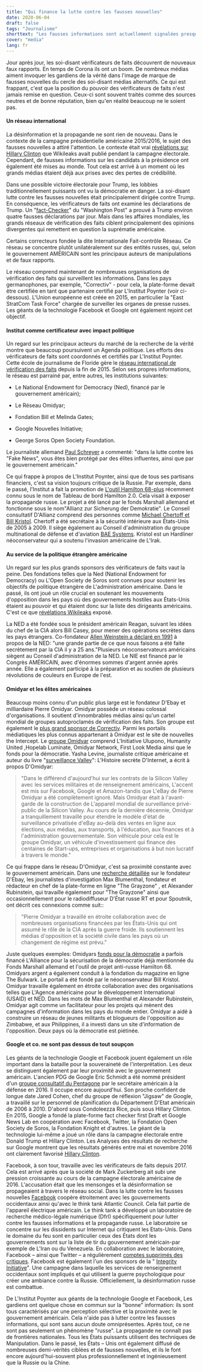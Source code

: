 ```yaml
---
title: "Qui finance la lutte contre les fausses nouvelles"
date: 2020-06-04
draft: false
tags: "Journalisme"
shorttext: "Les fausses informations sont actuellement signalées presque quotidiennement par les vérificateurs des faits. Mais ils sont étroitement liés aux élites au pouvoir et ont peu de crédibilité."
cover: "media"
lang: fr
---
```


Jour après jour, les soi-disant vérificateurs de faits découvrent de nouveaux faux rapports. En temps de Corona ils ont un boom. De nombreux médias aiment invoquer les gardiens de la vérité dans l'image de marque de fausses nouvelles du cercle des soi-disant médias alternatifs. Ce qui est frappant, c'est que la position du pouvoir des vérificateurs de faits n'est jamais remise en question. Ceux-ci sont souvent traités comme des sources neutres et de bonne réputation, bien qu'en réalité beaucoup ne le soient pas.

#### Un réseau international

La désinformation et la propagande ne sont rien de nouveau. Dans le contexte de la campagne présidentielle américaine 2015/2016, le sujet des fausses nouvelles a attiré l'attention. Le contexte était vrai [révélations sur Hillary Clinton](https://wikileaks.org/clinton-emails/?q=&mfrom=Hillary%20Clinton "Hillary Clinton Email Archive") que Wikileaks avait publié pendant la campagne électorale. Cependant, de fausses informations sur les candidats à la présidence ont également été mises au monde. Tout cela est arrivé à un moment où les grands médias étaient déjà aux prises avec des pertes de crédibilité.

Dans une possible victoire électorale pour Trump, les lobbies traditionnellement puissants ont vu la démocratie en danger. La soi-disant lutte contre les fausses nouvelles était principalement dirigée contre Trump. En conséquence, les vérificateurs de faits ont examiné les déclarations de Trump. Un "[fact-Checker](https://www.washingtonpost.com/graphics/politics/trump-claims/?utm_term=.fe09c2c13364 "100 days of Trump claims")" du "Washington Post" a prouvé à Trump environ quatre fausses déclarations par jour. Mais dans les affaires mondiales, les grands réseaux de vérification des faits ciblent principalement des opinions divergentes qui remettent en question la suprématie américaine.

Certains correcteurs fondée la dite Internationale Fait-contrôle Réseau. Ce réseau se concentre plutôt unilatéralement sur des entités russes, qui, selon le gouvernement AMÉRICAIN sont les principaux auteurs de manipulations et de faux rapports.

Le réseau comprend maintenant de nombreuses organisations de vérification des faits qui surveillent les informations. Dans les pays germanophones, par exemple, "Correctiv" - pour cela, la plate-forme devait être certifiée en tant que partenaire certifié par L'Institut Poynter (voir ci-dessous). L'Union européenne est créée en 2015, en particulier la "East StratCom Task Force" chargée de surveiller les organes de presse russes. Les géants de la technologie Facebook et Google ont également rejoint cet objectif.

#### Institut comme certificateur avec impact politique

Un regard sur les principaux acteurs du marché de la recherche de la vérité montre que beaucoup poursuivent un Agenda politique. Les efforts des vérificateurs de faits sont coordonnés et certifiés par L'Institut Poynter. Cette école de journalisme de Floride gère le [réseau international de vérification des faits](https://www.poynter.org/about-the-international-fact-checking-network/ "About the International Fact-Checking Network") depuis la fin de 2015. Selon ses propres informations, le réseau est parrainé par, entre autres, les institutions suivantes:

  - Le National Endowment for Democracy (Ned), financé par le gouvernement américain);

  - Le Réseau Omidyar;

  - Fondation Bill et Melinda Gates;

  - Google Nouvelles Initiative;

  - George Soros Open Society Foundation.

Le journaliste allemand [Paul Schreyer](https://www.heise.de/tp/features/Facebook-Wahrheitspruefer-Correctiv-verstrickt-sich-in-Widersprueche-3605916.html?seite=all "Facebook-Wahrheitsprüfer Correctiv verstrickt sich in Widersprüche") a commenté: "dans la lutte contre les "Fake News", vous êtes bien protégé par des élites influentes, ainsi que par le gouvernement américain."

Ce qui frappe à propos de L'Institut Poynter, ainsi que de tous ses partisans financiers, c'est sa vision toujours critique de la Russie. Par exemple, dans le passé, l'Institut a fait la promotion de [L'outil Hamilton 68-plus](https://www.poynter.org/fact-checking/2017/this-online-dashboard-is-monitoring-russian-propaganda-about-the-german-election/ "This online dashboard is monitoring Russian propaganda about the German election") récemment connu sous le nom de Tableau de bord Hamilton 2.0. Cela visait à exposer la propagande russe. Le projet a été lancé par le fonds Marshall allemand et fonctionne sous le nom"Allianz zur Sicherung der Demokratie". Le Conseil consultatif D'Allianz comprend des personnes comme [Michael Chertoff et Bill Kristol](https://securingdemocracy.gmfus.org/about-us/advisory-council/ "Advisory Council"). Chertoff a été secrétaire à la sécurité intérieure aux États-Unis de 2005 à 2009. Il siège également au Conseil d'administration du groupe multinational de défense et d'aviation [BAE Systems](https://www.baesystems.com/en-us/our-company/about-us/bae-systems-inc/inc-board-of-directors/michael-chertoff "Chairman of the Board and Former Secretary of the U.S. Department of Homeland Security"). Kristol est un Hardliner néoconservateur qui a soutenu l'invasion américaine de L'Irak.

#### Au service de la politique étrangère américaine

Un regard sur les plus grands sponsors des vérificateurs de faits vaut la peine. Des fondations telles que la Ned (National Endowment for Democracy) ou L'Open Society de Soros sont connues pour soutenir les objectifs de politique étrangère de L'administration américaine. Dans le passé, ils ont joué un rôle crucial en soutenant les mouvements d'opposition dans les pays où des gouvernements hostiles aux États-Unis étaient au pouvoir et qui étaient donc sur la liste des dirigeants américains. C'est ce que [révélations Wikileaks](https://dissidentvoice.org/2015/10/the-arab-spring-made-in-the-usa/ "The Arab Spring: Made in the USA") exposé.

La NED a été fondée sous le président américain Reagan, suivant les idées du chef de la CIA alors Bill Casey, pour mener des opérations secrètes dans les pays étrangers. Co-fondateur [Allen Weinstein a déclaré en 1991](https://williamblum.org/chapters/rogue-state/trojan-horse-the-national-endowment-for-democracy "Trojan Horse: The National Endowment for Democracy") à propos de la NED: "une grande partie de ce que nous faisons a été faite secrètement par la CIA il y a 25 ans."Plusieurs néoconservateurs américains siègent au Conseil d'administration de la NED. Le NIE est financé par le Congrès AMÉRICAIN, avec d'énormes sommes d'argent année après année. Elle a également participé à la préparation et au soutien de plusieurs révolutions de couleurs en Europe de l'est.

#### Omidyar et les élites américaines

Beaucoup moins connu d'un public plus large est le fondateur D'Ebay et milliardaire Pierre Omidyar. Omidyar possède un réseau colossal d'organisations. Il soutient d'innombrables médias ainsi qu'un cartel mondial de groupes autoproclamés de vérification des faits. Son groupe est également le [plus grand sponsor de Correctiv](https://correctiv.org/ueber-uns/ "Über uns - Recherchen für die Gesellschaft"). Parmi les portails médiatiques les plus connus appartenant à Omidyar est le site de nouvelles the Intercept. Le [groupe Omidyar](https://www.mintpressnews.com/ebay-founder-pierre-omidyar-is-funding-a-global-media-information-war/255199/ "How One of America’s Premier Data Monarchs is Funding a Global Information War and Shaping the Media Landscape") comprend L'Initiative Ulupono, Humanity United ,Hopelab Luminate, Omidyar Network, First Look Media ainsi que le fonds pour la démocratie. Yasha Levine, journaliste critique américaine et auteur du livre "[surveillance Valley](https://www.theguardian.com/books/2019/jan/06/surveillance-valley-by-yasha-levine-review "Surveillance Valley by Yasha Levine – review")": L'Histoire secrète D'Internet, a écrit à propos D'Omidyar:

> "Dans le différend d'aujourd'hui sur les contrats de la Silicon Valley avec les services militaires et de renseignement américains, L'accent est mis sur Facebook, Google et Amazon-tandis que L'eBay de Pierre Omidyar a été complètement ignoré. Mais Omidyar était à l'avant-garde de la construction de L'appareil mondial de surveillance privé-public de la Silicon Valley. Au cours de la dernière décennie, Omidyar a tranquillement travaillé pour étendre le modèle d'état de surveillance privatisée d'eBay au-delà des ventes en ligne aux élections, aux médias, aux transports, à l'éducation, aux finances et à l'administration gouvernementale. Son véhicule pour cela est le groupe Omidyar, un véhicule d'investissement qui finance des centaines de Start-ups, entreprises et organisations à but non lucratif à travers le monde."

Ce qui frappe dans le réseau D'Omidyar, c'est sa proximité constante avec le gouvernement américain. Dans une [recherche détaillée](https://www.mintpressnews.com/pierre-omidyar-funding-of-pro-regime-change-networks-and-partnerships-with-cia-cutouts/255337/ "Pierre Omidyar’s Funding of Pro-Regime-Change Networks and Partnerships with CIA Cutouts") sur le fondateur D'Ebay, les journalistes d'investigation Max Blumenthal, fondateur et rédacteur en chef de la plate-forme en ligne "The Grayzone" , et Alexander Rubinstein, qui travaille également pour "The Grayzone" ainsi que occasionnellement pour le radiodiffuseur D'État russe RT et pour Spoutnik, ont décrit ces connexions comme suit::

> "Pierre Omidyar a travaillé en étroite collaboration avec de nombreuses organisations financées par les États-Unis qui ont assumé le rôle de la CIA après la guerre froide. Ils soutiennent les médias d'opposition et la société civile dans les pays où un changement de régime est prévu."

Juste quelques exemples: Omidyars [fonds pour la démocratie](https://democracyfund.org/who-we-are/ "Democracy Fund is a bipartisan foundation established by eBay founder and philanthropist Pierre Omidyar to help ensure that the American people come first in our democracy.") a parfois financé L'Alliance pour la sécurisation de la démocratie déjà mentionnée du Fonds Marshall allemand et l'outil de projet anti-russe Hamilton 68. Omidyars argent a également conduit à la fondation du magazine en ligne The Bulwark. Le portail a été fondé par le néoconservateur Bill Kristol. Omidyar travaille également en étroite collaboration avec des organisations telles que L'Agence américaine pour le développement International (USAID) et NED. Dans les mots de Max Blumenthal et Alexander Rubinstein, Omidyar agit comme un facilitateur pour les projets qui mènent des campagnes d'information dans les pays du monde entier. Omidyar a aidé à construire un réseau de jeunes militants et blogueurs de l'opposition au Zimbabwe, et aux Philippines, il a investi dans un site d'information de l'opposition. Deux pays où la démocratie est piétinée.

#### Google et co. ne sont pas dessus de tout soupçon

Les géants de la technologie Google et Facebook jouent également un rôle important dans la bataille pour la souveraineté de l'interprétation. Les deux se distinguent également par leur proximité avec le gouvernement américain. L'ancien PDG de Google Eric Schmidt a été nommé président d'un [groupe consultatif du Pentagone](https://www.heise.de/tp/features/Wie-unabhaengig-sind-die-Facebook-Faktenchecker-4273677.html "Wie unabhängig sind die Facebook-Faktenchecker?") par le secrétaire américain à la défense en 2016. Il occupe encore aujourd'hui. Son proche confident de longue date Jared Cohen, chef du groupe de réflexion "Jigsaw" de Google, a travaillé sur le personnel de planification du Département D'Etat américain de 2006 à 2010. D'abord sous Condoleezza Rice, puis sous Hillary Clinton. En 2015, Google a fondé la plate-forme fact checker first Draft et Google News Lab en coopération avec Facebook, Twitter, la Fondation Open Society de Soros, la Fondation Knight et d'autres. Le géant de la technologie lui-même a joué un rôle dans la campagne électorale entre Donald Trump et Hillary Clinton. Les Analyses des résultats de recherche sur Google montrent que les résultats générés entre mai et novembre 2016 ont clairement favorisé [Hillary Clinton](https://www.politico.com/magazine/story/2015/08/how-google-could-rig-the-2016-election-121548 "How Google Could Rig the 2016 Election").

Facebook, à son tour, travaille avec les vérificateurs de faits depuis 2017. Cela est arrivé après que la société de Mark Zuckerberg ait subi une pression croissante au cours de la campagne électorale américaine de 2016. L'accusation était que les mensonges et la désinformation se propageaient à travers le réseau social. Dans la lutte contre les fausses nouvelles [Facebook](https://www.reuters.com/article/us-facebook-elections/facebook-expands-fake-election-news-fight-but-falsehoods-still-rampant-idUSKCN1LZ2XY "Facebook expands fake election news fight, but falsehoods still rampant") coopère étroitement avec les gouvernements occidentaux ainsi qu'avec le think tank Atlantic Council. Cela fait partie de l'appareil électrique américain. Le think tank a développé un laboratoire de recherche médico-légale numérique (Dfrl) spécifiquement pour lutter contre les fausses informations et la propagande russe. Le laboratoire se concentre sur les dissidents sur Internet qui critiquent les Etats-Unis. Dans le domaine du feu sont en particulier ceux des États dont les gouvernements sont sur la liste de tir du gouvernement américain-par exemple de L'Iran ou du Venezuela. En collaboration avec le laboratoire, Facebook – ainsi que Twitter – a régulièrement [comptes supprimés des critiques](https://www.mintpressnews.com/social-media-control-how-silicon-valley-serves-us-state-department/263267/ "Social Media and Social Control: How Silicon Valley Serves the US State Department"). Facebook est également l'un des sponsors de la " [Integrity Initiative](https://thegrayzone.com/2018/12/17/inside-the-temple-of-covert-propaganda-the-integrity-initiative-and-the-uks-scandalous-information-war/ "Inside the temple of covert propaganda: The Integrity Initiative and the UK’s scandalous information war")". Une campagne dans laquelle les services de renseignement occidentaux sont impliqués et qui utilisent la guerre psychologique pour créer une ambiance contre la Russie. Officiellement, la désinformation russe est combattue.

De L'Institut Poynter aux géants de la technologie Google et Facebook, Les gardiens ont quelque chose en commun sur la "bonne" information: ils sont tous caractérisés par une perception sélective et la proximité avec le gouvernement américain. Cela n'aide pas à lutter contre les fausses informations, qui sont sans aucun doute omniprésentes. Après tout, ce ne sont pas seulement un phénomène "russe". La propagande ne connaît pas de frontières nationales. Tous les États puissants utilisent des techniques de Manipulation. Dans le passé, les États – Unis ont également diffusé de nombreuses demi-vérités ciblées et de fausses nouvelles, et ils le font encore aujourd'hui-souvent plus professionnellement et ingénieusement que la Russie ou la Chine.
